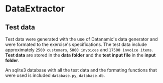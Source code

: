 # DataExtractor

## Test data
Test data were generated with the use of Datanamic's data generator and were formated to the exercise's specifications. The test data include approximately
`2500 customers`, `5000 invoices` and `17500 invoice items`. **Test data** are stored in the **data folder** and the **test input file** in the **input folder**.

An sqlite3 database with all the test data and the formating functions that were used is included `database.py`, `database.db`.
